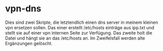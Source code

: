 vpn-dns
=======
Dies sind zwei Skripte, die letztendlich einen dns server in meinem
kleinen vpn ersetzen sollen. Das einer erstellt /etc/hosts einträge
aus ipp.txt und stellt sie auf einer vpn internen Seite zur Verfügung.
Das zweite holt die Datei und hängt sie an das /etc/hosts an. Im
Zweifelsfall werden alte Ergänzungen gelöscht.